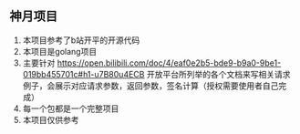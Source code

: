 ## 神月项目
1. 本项目参考了b站开平的开源代码
2. 本项目是golang项目
3. 主要针对
https://open.bilibili.com/doc/4/eaf0e2b5-bde9-b9a0-9be1-019bb455701c#h1-u7B80u4ECB
开放平台所列举的各个文档来写相关请求例子，会展示对应请求参数，返回参数，签名计算（授权需要使用者自己完成）
4. 每一个包都是一个完整项目
5. 本项目仅供参考